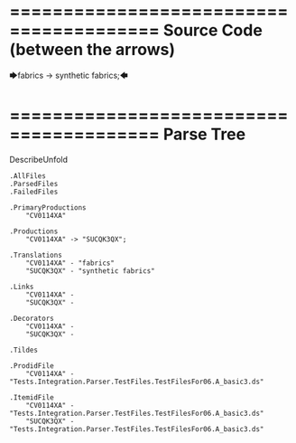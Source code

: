 ========================================
Source Code (between the arrows)
========================================

🡆fabrics -> synthetic fabrics;🡄

========================================
Parse Tree
========================================
DescribeUnfold

    .AllFiles
    .ParsedFiles
    .FailedFiles

    .PrimaryProductions
        "CV0114XA" 

    .Productions
        "CV0114XA" -> "SUCQK3QX";

    .Translations
        "CV0114XA" - "fabrics"
        "SUCQK3QX" - "synthetic fabrics"

    .Links
        "CV0114XA" - 
        "SUCQK3QX" - 

    .Decorators
        "CV0114XA" - 
        "SUCQK3QX" - 

    .Tildes

    .ProdidFile
        "CV0114XA" - "Tests.Integration.Parser.TestFiles.TestFilesFor06.A_basic3.ds"

    .ItemidFile
        "CV0114XA" - "Tests.Integration.Parser.TestFiles.TestFilesFor06.A_basic3.ds"
        "SUCQK3QX" - "Tests.Integration.Parser.TestFiles.TestFilesFor06.A_basic3.ds"

